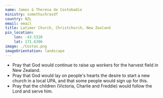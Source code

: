 ```yaml
---
name: James & Theresa de Costobadie
ministry: somethuchrasdf
country: NZL
email: email
title: Latimer Church, Christchurch, New Zealand
pin_location:
    lon: -43.5320
    lat: 171.6306
image: ./Costas.png
imageOrientation: landscape
---
```

* Pray that God would continue to raise up workers for the harvest field in New Zealand.
* Pray that God would lay on people's hearts the desire to start a new church in a local UPA, and that some people would sign up for this.
* Pray that the children (Victoria, Charlie and Freddie) would follow the Lord and serve him.
